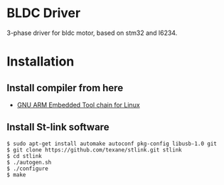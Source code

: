 # BLDC Driver
3-phase driver for bldc motor, based on stm32 and l6234.

# Installation

## Install compiler from here

* [GNU ARM Embedded Tool chain for Linux](https://developer.arm.com/tools-and-software/open-source-software/developer-tools/gnu-toolchain/gnu-rm/downloads)

## Install St-link software

```
$ sudo apt-get install automake autoconf pkg-config libusb-1.0 git
$ git clone https://github.com/texane/stlink.git stlink
$ cd stlink
$ ./autogen.sh
$ ./configure
$ make
```
